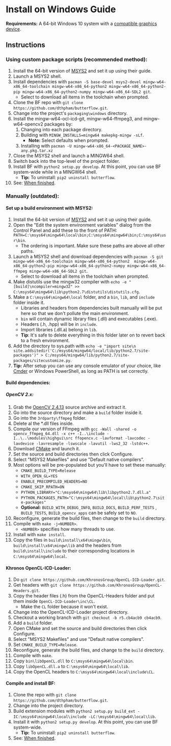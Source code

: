 # Install on Windows Guide
**Requirements:** A 64-bit Windows 10 system with a [compatible graphics device](Setting-Up-OpenCL.md#device-compatibility).

## Instructions
### Using custom package scripts (recommended method):
1. Install the 64-bit version of [MSYS2](https://msys2.github.io/) and set it up using their guide.
2. Launch a MSYS2 shell.
3. Install dependencies with `pacman -S base-devel msys2-devel mingw-w64-x86_64-toolchain mingw-w64-x86_64-python2 mingw-w64-x86_64-python2-pip mingw-w64-x86_64-python2-numpy mingw-w64-x86_64-SDL2 git`.
    * Select to download all items in the toolchain when prompted.
4. Clone the BF repo with `git clone https://github.com/dthpham/butterflow.git`.
5. Change into the project's `packaging\windows` directory.
6. Install the mingw-w64-ocl-icd-git, mingw-w64-ffmpeg3, and mingw-w64-opencv2 packages by:
    1. Changing into each package directory.
    2. Building with `MINGW_INSTALLS=mingw64 makepkg-mingw -sLf`.
        * **Note:** Select defaults when prompted.
    3. Installing with `pacman -U mingw-w64-x86_64-<PACKAGE_NAME>-any.pkg.tar.xz`
7. Close the MSYS2 shell and launch a MINGW64 shell.
8. Switch back into the top-level of the project folder.
9. Install BF with `python2 setup.py develop`. At this point, you can use BF system-wide while in a MINGW64 shell.
    * **Tip:** To uninstall: `pip2 uninstall butterflow`.
10. See: [When finished](Install-From-Source-Guide.md#when-finished).

### Manually (outdated):
#### Set up a build environment with MSYS2:
1. Install the 64-bit version of [MSYS2](https://msys2.github.io/) and set it up using their guide.
2. Open the "Edit the system environment variables" dialog from the Control Panel and add these to the front of PATH: `PATH=C:\msys64\mingw64\local\bin;C:\msys64\mingw64\bin;C:\msys64\usr\bin`.
    * The ordering is important. Make sure these paths are above all other paths.
3. Launch a MSYS2 shell and download dependencies with `pacman -S git mingw-w64-x86_64-toolchain mingw-w64-x86_64-python2  mingw-w64-x86_64-python2-pip mingw-w64-x86_64-python2-numpy mingw-w64-x86_64-ffmpeg mingw-w64-x86_64-SDL2 git`.
    * Select to download all items in the toolchain when prompted.
4. Make distutils use the mingw32 compiler with `echo -e "[build]\ncompiler=mingw32" >> C:\msys64\mingw64\lib\python2.7\distutils\distutils.cfg`.
5. Make a `C:\msys64\mingw64\local` folder, and a `bin`, `lib`, and `include` folder inside it.
    * Libraries and headers from dependencies built manually will be put here so that we don't pollute the main environment.
    * `bin` will contain dynamic library files (.dll) and executables (.exe).
    * Headers (.h, .hpp) will be in `include`.
    * Import libraries (.dll.a) belong in `lib`.
    * **Tip**: It's safe to delete everything in this folder later on to revert back to a fresh environment.
6. Add the directory to sys.path with `echo -e "import site\n
site.addsitedir('C:/msys64/mingw64/local/lib/python2.7/site-packages')" > C:/msys64/mingw64/lib/python2.7/site-packages/sitecustomize.py`.
7. **Tip:** After setup you can use any console emulator of your choice, like [Cmder](http://cmder.net/) or Windows PowerShell, as long as PATH is set correctly.

#### Build dependencies:
##### OpenCV 2.x:
1. Grab the [OpenCV 2.4.13](https://github.com/opencv/opencv/releases/tag/2.4.13) source archive and extract it.
2. Go into the source directory and make a `build` folder inside it.
3. Go into the `3rdparty\ffmpeg` folder.
4. Delete al the \*.dll files inside.
5. Compile our version of FFmpeg with `gcc -Wall -shared -o opencv_ffmpeg_64.dll -x c++ -I..\include -I..\..\modules\highgui\src ffopencv.c -lavformat -lavcodec -lavdevice -lavresample -lswscale -lavutil -lws2_32 -lstdc++`.
6. Download [CMake](https://cmake.org/) and launch it.
7. Set the source and build directories then click Configure.
8. Select "MSYS2 Makefiles" and use "Default native compilers".
9. Most options will be pre-populated but you'll have to set these manually:
    * `CMAKE_BUILD_TYPE=Release`
    * `WITH_OPEN_GL=YES`
    * `ENABLE_PRECOMPILED_HEADERS=NO`
    * `CMAKE_SKIP_RPATH=ON`
    * `PYTHON_LIBRARY="C:\msys64\mingw64\lib\libpython2.7.dll.a"`
    * `PYTHON_PACKAGES_PATH="C:\msys64\mingw64\local\lib\python2.7\site-packages"`
    * **Optional:** `BUILD_WITH_DEBUG_INFO`, `BUILD_DOCS`, `BUILD_PERF_TESTS` , `BUILD_TESTS`, `BUILD_opencv_apps` can be safely set to `NO`.
10. Reconfigure, generate the build files, then change to the `build` directory.
11. Compile with `make -j<NUMBER>`.
    * `<NUMBER>` specifies how many threads to use.
12. Install with `make install`.
13. Copy the files in `build\install\x64\mingw\bin`, `build\install\x64\mingw\lib` and the headers from `build\install\include` to their corresponding locations in `C:\msys64\mingw64\local`.

#### Khronos OpenCL-ICD-Loader:
1. Do `git clone https://github.com/KhronosGroup/OpenCL-ICD-Loader.git`.
2. Get headers with `git clone https://github.com/KhronosGroup/OpenCL-Headers.git`.
3. Copy the header files (.h) from the OpenCL-Headers folder and put them inside `OpenCL-ICD-Loader\inc\CL`.
    * Make the `CL` folder because it won't exist.
4. Change into the OpenCL-ICD-Loader project directory.
5. Checkout a working branch with `git checkout -b r5.cb4acb9 cb4acb9`.
6. Add a `build` folder.
7. Open CMake and set the source and build directories then click Configure.
8. Select "MSYS2 Makefiles" and use "Default native compilers".
9. Set `CMAKE_BUILD_TYPE=Release`.
10. Reconfigure, generate the build files, and change to the `build` directory.
11. Compile with `make`.
12. Copy `bin\libOpenCL.dll` to `C:\msys64\mingw64\local\bin`.
13. Copy `libOpenCL.dll.a` to `C:\msys64\mingw64\local\lib`.
14. Copy the OpenCL headers to `C:\msys64\mingw64\local\include\CL`.

#### Compile and install BF:
1. Clone the repo with `git clone https://github.com/dthpham/butterflow.git`.
2. Change into the project directory.
3. Build extension modules with `python2 setup.py build_ext -IC:\msys64\mingw64\local\include -LC:\msys64\mingw64\local\lib`.
4. Install it with `python2 setup.py develop`. At this point, you can use BF system-wide.
    * **Tip:** To uninstall: `pip2 uninstall butterflow`.
5. See: [When finished](Install-From-Source-Guide.md#when-finished).
